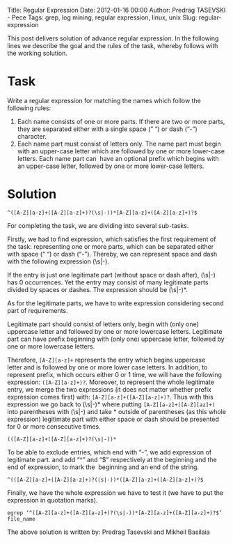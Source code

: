 Title: Regular Expression
Date: 2012-01-16 00:00
Author: Predrag TASEVSKI - Pece
Tags: grep, log mining, regular expression, linux, unix
Slug: regular-expression

This post delivers solution of advance regular expression. In the
following lines we describe the goal and the rules of the task, whereby
follows with the working solution.

</p>

Task
====

</p>

Write a regular expression for matching the names which follow the
following rules:

</p>

1.  Each name consists of one or more parts. If there are two or more
    parts, they are separated either with a single space (” “) or dash
    (“-”) character.
2.  Each name part must consist of letters only. The name part must
    begin with an upper-case letter which are followed by one or more
    lower-case letters. Each name part can  have an optional prefix
    which begins with an upper-case letter, followed by one or more
    lower-case letters.

</p>

Solution
========

</p>

<div class="highlight">

    ^([A-Z][a-z]+([A-Z][a-z]+)?(\s|-))*[A-Z][a-z]+([A-Z][a-z]+)?$

</div>

</p>

For completing the task, we are dividing into several sub-tasks.

</p>

Firstly, we had to find expression, which satisfies the first
requirement of the task: representing one or more parts, which can be
separated either with space (“ “) or dash (“-”). Thereby, we can
represent space and dash with the following expression (\\s|-).

</p>

If the entry is just one legitimate part (without space or dash after),
(\\s|-) has 0 occurrences. Yet the entry may consist of many legitimate
parts divided by spaces or dashes. The expression should be (\\s|-)\*.

</p>

As for the legitimate parts, we have to write expression considering
second part of requirements.

</p>

Legitimate part should consist of letters only, begin with (only one)
uppercase letter and followed by one or more lowercase letters.
Legitimate part can have prefix beginning with (only one) uppercase
letter, followed by one or more lowercase letters.

</p>

Therefore, `[A-Z][a-z]+` represents the entry which begins uppercase
letter and is followed by one or more lower case letters. In addition,
to represent prefix, which occurs either 0 or 1 time, we will have the
following expression: `([A-Z][a-z]+)?`. Moreover, to represent the whole
legitimate entry, we merge the two expressions (it does not matter
whether prefix expression comes first) with:
`[A-Z][a-z]+([A-Z][a-z]+)?`. Thus with this expression we go back to
(\\s|-)\* where putting `[A-Z][a-z]+([A-Z][az]+)` into parentheses with
(\\s|-) and take \* outside of parentheses (as this whole expression)
legitimate part with either space or dash should be presented for 0
or more consecutive times.

</p>
</p>

`(([A-Z][a-z]+([A-Z][a-z]+)?(\s|-))*`

</p>

To be able to exclude entries, which end with “-”, we add expression of
legitimate part. and add “\^” and “\$” respectively at the beginning and
the end of expression, to mark the  beginning and an end of the string.

</p>

`^(([A-Z][a-z]+([A-Z][a-z]+)?(|s|-))*([A-Z][a-z]+([A-Z][a-z]+)?$`

</p>

Finally, we have the whole expression we have to test it (we have to put
the expression in quotation marks).

`egrep ‘^([A-Z][a-z]+([A-Z][a-z]+)?(\s|-))*[A-Z][a-z]+([A-Z][a-z]+)?$’   file_name`

</p>

The above solution is written by: Predrag Tasevski and Mikheil Basilaia

</p>


